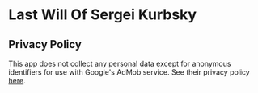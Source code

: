 # Last Will Of Sergei Kurbsky
## Privacy Policy
This app does not collect any personal data except for anonymous identifiers for use with Google's AdMob service.  See their privacy policy [here](https://policies.google.com/privacy).
